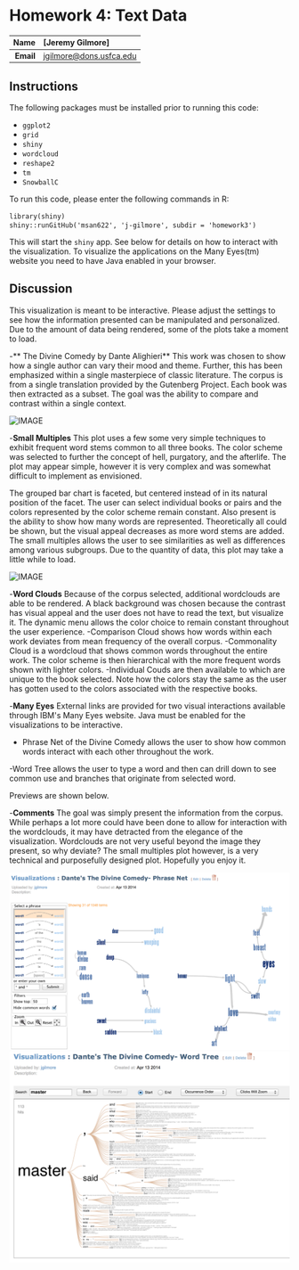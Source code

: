 Homework 4: Text Data
==============================

| **Name**  | [Jeremy Gilmore]  |
|----------:|:-------------|
| **Email** | jgilmore@dons.usfca.edu |

## Instructions ##

The following packages must be installed prior to running this code:

- `ggplot2`
- `grid`
- `shiny`
- `wordcloud`
- `reshape2`
- `tm`
- `SnowballC`

To run this code, please enter the following commands in R:

```
library(shiny)
shiny::runGitHub('msan622', 'j-gilmore', subdir = 'homework3')
```

This will start the `shiny` app. See below for details on how to interact with the visualization.  To visualize the applications on the Many Eyes(tm) website you need to have Java enabled in your browser.

## Discussion ##

This visualization is meant to be interactive.  Please adjust the settings to see how the information presented can be manipulated and personalized.  Due to the amount of data being rendered, some of the plots take a moment to load.

-** The Divine Comedy by Dante Alighieri** This work was chosen to show how a single author can vary their mood and theme.  Further, this has been emphasized within a single masterpiece of classic literature.  The corpus is from a single translation provided by the Gutenberg Project.  Each book was then extracted as a subset.  The goal was the ability to compare and contrast within a single context.

![IMAGE](dante-multibar.png)

-**Small Multiples**  This plot uses a few some very simple techniques to exhibit frequent word stems common to all three books.  The color scheme was selected to further the concept of hell, purgatory, and the afterlife.  The plot may appear simple, however it is very complex and was somewhat difficult to implement as envisioned.  

The grouped bar chart is faceted, but centered instead of in its natural position of the facet.  The user can select individual books or pairs and the colors represented by the color scheme remain constant.  Also present is the ability to show how many words are represented.  Theoretically all could be shown, but the visual appeal decreases as more word stems are added.  The small multiples allows the user to see similarities as well as differences among various subgroups.  Due to the quantity of data, this plot may take a little while to load.

![IMAGE](dante-wordcloud.png)

-**Word Clouds**  Because of the corpus selected, additional wordclouds are able to be rendered.  A black background was chosen because the contrast has visual appeal and the user does not have to read the text, but visualize it.  The dynamic menu allows the color choice to remain constant throughout the user experience.
-Comparison Cloud shows how words within each work deviates from mean frequency of the overall corpus.
-Commonality Cloud is a wordcloud that shows common words throughout the entire work.  The color scheme is then hierarchical with the more frequent words shown with lighter colors.
-Individual Couds are then available to which are unique to the book selected.  Note how the colors stay the same as the user has gotten used to the colors associated with the respective books.

-**Many Eyes**  External links are provided for two visual interactions available through IBM's Many Eyes website.  Java must be enabled for the visualizations to be interactive.

- Phrase Net of the Divine Comedy allows the user to show how common words interact with each other throughout the work.

-Word Tree allows the user to type a word and then can drill down to see common use and branches that originate from selected word.

Previews are shown below.

-**Comments** The goal was simply present the information from the corpus.  While perhaps a lot more could have been done to allow for interaction with the wordclouds, it may have detracted from the elegance of the visualization.  Wordclouds are not very useful beyond the image they present, so why deviate?  The small multiples plot however, is a very technical and purposefully designed plot.  Hopefully you enjoy it.

![IMAGE](PhraseNet.png)
![IMAGE](WordTree.png)
